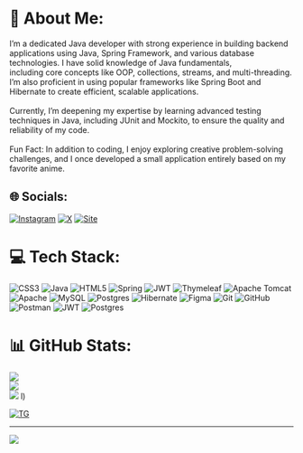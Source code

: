 # 💫 About Me:
I’m a dedicated Java developer with strong experience in building backend applications using Java, Spring Framework, and various database technologies. I have solid knowledge of Java fundamentals, <br>including core concepts like OOP, collections, streams, and multi-threading. I’m also proficient in using popular frameworks like Spring Boot and Hibernate to create efficient, scalable applications.<br><br>Currently, I’m deepening my expertise by learning advanced testing techniques in Java, including JUnit and Mockito, to ensure the quality and reliability of my code.<br><br>Fun Fact: In addition to coding, I enjoy exploring creative problem-solving challenges, and I once developed a small application entirely based on my favorite anime.


## 🌐 Socials:
[![Instagram](https://img.shields.io/badge/Instagram-%23E4405F.svg?logo=Instagram&logoColor=white)](https://instagram.com/@Wiliam_ra_artur) [![X](https://img.shields.io/badge/X-black.svg?logo=X&logoColor=white)](https://x.com/@WiliamRaArtur) [![Site](https://img.shields.io/badge/X-black.svg?logo=X&logoColor=white)](https://silver-lamington-121ddf.netlify.app/)

# 💻 Tech Stack:
![CSS3](https://img.shields.io/badge/css3-%231572B6.svg?style=for-the-badge&logo=css3&logoColor=white) ![Java](https://img.shields.io/badge/java-%23ED8B00.svg?style=for-the-badge&logo=openjdk&logoColor=white) ![HTML5](https://img.shields.io/badge/html5-%23E34F26.svg?style=for-the-badge&logo=html5&logoColor=white) ![Spring](https://img.shields.io/badge/spring-%236DB33F.svg?style=for-the-badge&logo=spring&logoColor=white) ![JWT](https://img.shields.io/badge/JWT-black?style=for-the-badge&logo=JSON%20web%20tokens) ![Thymeleaf](https://img.shields.io/badge/Thymeleaf-%23005C0F.svg?style=for-the-badge&logo=Thymeleaf&logoColor=white) ![Apache Tomcat](https://img.shields.io/badge/apache%20tomcat-%23F8DC75.svg?style=for-the-badge&logo=apache-tomcat&logoColor=black) ![Apache](https://img.shields.io/badge/apache-%23D42029.svg?style=for-the-badge&logo=apache&logoColor=white) ![MySQL](https://img.shields.io/badge/mysql-4479A1.svg?style=for-the-badge&logo=mysql&logoColor=white) ![Postgres](https://img.shields.io/badge/postgres-%23316192.svg?style=for-the-badge&logo=postgresql&logoColor=white) ![Hibernate](https://img.shields.io/badge/Hibernate-59666C?style=for-the-badge&logo=Hibernate&logoColor=white) ![Figma](https://img.shields.io/badge/figma-%23F24E1E.svg?style=for-the-badge&logo=figma&logoColor=white) ![Git](https://img.shields.io/badge/git-%23F05033.svg?style=for-the-badge&logo=git&logoColor=white) ![GitHub](https://img.shields.io/badge/github-%23121011.svg?style=for-the-badge&logo=github&logoColor=white) ![Postman](https://img.shields.io/badge/Postman-FF6C37?style=for-the-badge&logo=postman&logoColor=white) ![JWT](https://img.shields.io/badge/JWT-black?style=for-the-badge&logo=JSON%20web%20tokens) ![Postgres](https://img.shields.io/badge/postgres-%23316192.svg?style=for-the-badge&logo=postgresql&logoColor=white)
# 📊 GitHub Stats:
![](https://github-readme-stats.vercel.app/api?username=ayazFromCentralAsia&theme=tokyonight&hide_border=false&include_all_commits=false&count_private=false)<br/>
![](https://github-readme-streak-stats.herokuapp.com/?user=ayazFromCentralAsia&theme=tokyonight&hide_border=false)<br/>
![](https://github-readme-stats.vercel.app/api/top-langs/?username=ayazFromCentralAsia&theme=tokyonight&hide_border=false&include_all_commits=false&count_private=false&layout=compact)
l)

[![TG](https://github.com/ayazFromCentralAsia/ayazfromcentralasia/raw/main/images.jpeg)](https://t.me/Viliam_ra)

---
[![](https://visitcount.itsvg.in/api?id=ayazFromCentralAsia&icon=0&color=0)](https://visitcount.itsvg.in)

<!-- Proudly created with GPRM ( https://gprm.itsvg.in ) -->
